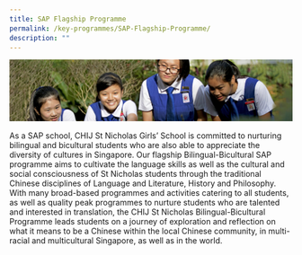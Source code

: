 ```yaml
---
title: SAP Flagship Programme
permalink: /key-programmes/SAP-Flagship-Programme/
description: ""
---
```

![](/images/Learning-@-St-Nicks_v2.jpg)

As a SAP school, CHIJ St Nicholas Girls’ School is committed to nurturing bilingual and bicultural students who are also able to appreciate the diversity of cultures in Singapore. Our flagship Bilingual-Bicultural SAP programme aims to cultivate the language skills as well as the cultural and social consciousness of St Nicholas students through the traditional Chinese disciplines of Language and Literature, History and Philosophy. With many broad-based programmes and activities catering to all students, as well as quality peak programmes to nurture students who are talented and interested in translation, the CHIJ St Nicholas Bilingual-Bicultural Programme leads students on a journey of exploration and reflection on what it means to be a Chinese within the local Chinese community, in multi-racial and multicultural Singapore, as well as in the world.